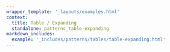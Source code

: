 ```yaml
---
wrapper_template: '_layouts/examples.html'
context:
  title: Table / Expanding
  standalone: patterns_table-expanding
markdown_includes:
  example: '_includes/patterns/tables/table-expanding.html'
---
```

